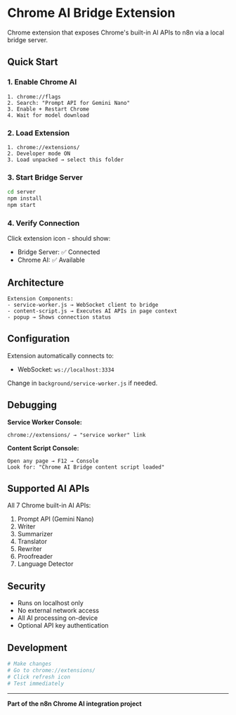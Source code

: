 # Chrome AI Bridge Extension

Chrome extension that exposes Chrome's built-in AI APIs to n8n via a local bridge server.

## Quick Start

### 1. Enable Chrome AI

```
1. chrome://flags
2. Search: "Prompt API for Gemini Nano"
3. Enable + Restart Chrome
4. Wait for model download
```

### 2. Load Extension

```
1. chrome://extensions/
2. Developer mode ON
3. Load unpacked → select this folder
```

### 3. Start Bridge Server

```bash
cd server
npm install
npm start
```

### 4. Verify Connection

Click extension icon - should show:
- Bridge Server: ✅ Connected
- Chrome AI: ✅ Available

## Architecture

```
Extension Components:
- service-worker.js → WebSocket client to bridge
- content-script.js → Executes AI APIs in page context
- popup → Shows connection status
```

## Configuration

Extension automatically connects to:
- WebSocket: `ws://localhost:3334`

Change in `background/service-worker.js` if needed.

## Debugging

**Service Worker Console:**
```
chrome://extensions/ → "service worker" link
```

**Content Script Console:**
```
Open any page → F12 → Console
Look for: "Chrome AI Bridge content script loaded"
```

## Supported AI APIs

All 7 Chrome built-in AI APIs:
1. Prompt API (Gemini Nano)
2. Writer
3. Summarizer
4. Translator
5. Rewriter
6. Proofreader
7. Language Detector

## Security

- Runs on localhost only
- No external network access
- All AI processing on-device
- Optional API key authentication

## Development

```bash
# Make changes
# Go to chrome://extensions/
# Click refresh icon
# Test immediately
```

---

**Part of the n8n Chrome AI integration project**

